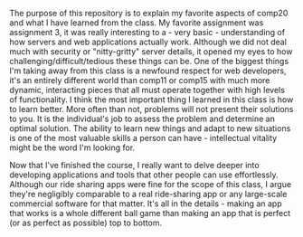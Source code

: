 The purpose of this repository is to explain my favorite aspects of comp20 and what I have learned from the class. My
favorite assignment was assignment 3, it was really interesting to a - very basic - understanding of how servers and
web applications actually work. Although we did not deal much with security or "nitty-gritty" server details, it opened
my eyes to how challenging/difficult/tedious these things can be. One of the biggest things I'm taking away from this 
class is a newfound respect for web developers, it's an entirely different world than comp11 or comp15 with much more
dynamic, interacting pieces that all must operate together with high levels of functionality. I think the most important
thing I learned in this class is how to learn better. More often than not, problems will not present their solutions to you.
It is the individual's job to assess the problem and determine an optimal solution. The ability to learn new things and 
adapt to new situations is one of the most valuable skills a person can have - intellectual vitality might be the word I'm
looking for. 

Now that I've finished the course, I really want to delve deeper into developing applications and tools that other people
can use effortlessly. Although our ride sharing apps were fine for the scope of this class, I argue they're negligibly 
comparable to a real ride-sharing app or any large-scale commercial software for that matter. It's all in the details - 
making an app that works is a whole different ball game than making an app that is perfect (or as perfect as possible) top
to bottom. 
